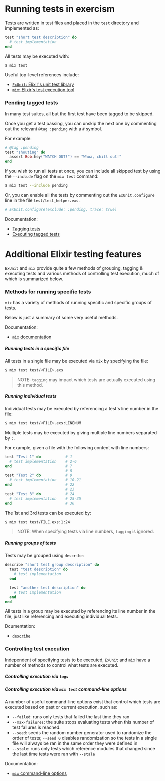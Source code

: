 # Running tests in exercism

Tests are written in test files and placed in the `test` directory and implemented
as:

```elixir
test "short test description" do
  # test implementation
end
```

All tests may be executed with:

```bash
$ mix test
```

Useful top-level references include:

* [`ExUnit`: Elixir's unit test library](https://hexdocs.pm/ex_unit/ExUnit.html)
* [`mix`: Elixir's test execution tool](https://hexdocs.pm/mix/Mix.Tasks.Test.html)

### Pending tagged tests

In many test suites, all but the first test have been tagged to be skipped.

Once you get a test passing, you can unskip the next one by commenting out the relevant `@tag :pending` with a `#` symbol.

For example:

```elixir
# @tag :pending
test "shouting" do
  assert Bob.hey("WATCH OUT!") == "Whoa, chill out!"
end
```

If you wish to run all tests at once, you can include all skipped test by using the `--include` flag on the `mix test` command:

```bash
$ mix test --include pending
```

Or, you can enable all the tests by commenting out the `ExUnit.configure` line in the file `test/test_helper.exs`.

```elixir
# ExUnit.configure(exclude: :pending, trace: true)
```

Documentation:

* [Tagging tests](https://hexdocs.pm/ex_unit/ExUnit.Case.html#module-tags)
* [Executing tagged tests](https://hexdocs.pm/mix/Mix.Tasks.Test.html#module-filters)

# Additional Elixir testing features

`ExUnit` and `mix` provide quite a few methods of grouping, tagging & executing
tests and various methods of controlling test execution, much of which is summarized
below.

### Methods for running specific tests

`mix` has a variety of methods of running specific and specific groups of tests.

Below is just a summary of some very useful methods.

Documentation:

* [`mix` documentation](https://hexdocs.pm/mix/Mix.Tasks.Test.html)

##### Running tests in a specific file

All tests in a single file may be executed via `mix` by specifying the file:

```bash
$ mix test test/<FILE>.exs
```

> NOTE: `tagging` may impact which tests are actually executed using this method.

##### Running individual tests

Individual tests may be executed by referencing a test's line number in the file:

```bash
$ mix test test/<FILE>.exs:LINENUM
```

Multiple tests may be executed by giving multiple line numbers separated by `:`.

For example, given a file with the following content with line numbers:

```elixir
test "Test 1" do           # 1
  # test implementation    # 2-6
end                        # 7
                           # 8
test "Test 2" do           # 9
  # test implementation    # 10-21
end                        # 22
                           # 23
test "Test 3" do           # 24
  # test implementation    # 25-35
end                        # 36
```

The 1st and 3rd tests can be executed by:

```bash
$ mix test test/FILE.exs:1:24
```

> NOTE: When specifying tests via line numbers, `tagging` is ignored.

##### Running groups of tests

Tests may be grouped using `describe`:

```elixir
describe "short test group description" do
  test "test description" do
    # test implementation
  end

  test "another test description" do
    # test implementation
  end
end
```

All tests in a group may be executed by referencing its line number in the file,
just like referencing and executing individual tests.

Dcumentation:

* [`describe`](https://hexdocs.pm/ex_unit/ExUnit.Case.html#describe/2)

### Controlling test execution

Independent of specifying tests to be executed, `ExUnit` and `mix` have a number
of methods to control what tests are executed.

##### Controlling execution via `tags`

##### Controlling execution via `mix test` command-line options

A number of useful command-line options exist that control which tests are executed
based on past or current execution, such as:

* `--failed`: runs only tests that failed the last time they ran
* `--max-failures`: the suite stops evaluating tests when this number of test failures
is reached.
* `--seed`: seeds the random number generator used to randomize the order of tests;
`--seed 0` disables randomization so the tests in a single file will always be ran
in the same order they were defined in
* `--stale`: runs only tests which reference modules that changed since the last
time tests were ran with `--stale`

Documentation:

* [`mix` command-line options](https://hexdocs.pm/mix/Mix.Tasks.Test.html#module-command-line-options)
